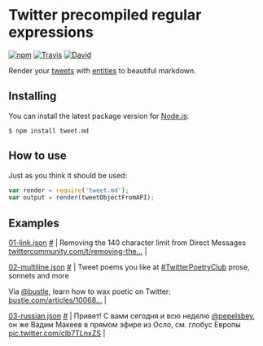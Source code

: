 # Twitter precompiled regular expressions

[![npm](https://img.shields.io/npm/v/tweet.md.svg?style=flat-square)](https://www.npmjs.com/package/tweet.md)
[![Travis](https://img.shields.io/travis/silentroach/tweet.md.svg?style=flat-square&label=travis)](https://travis-ci.org/silentroach/tweet.md)
[![David](https://img.shields.io/david/dev/silentroach/tweet.md.svg?style=flat-square&label=deps)](https://david-dm.org/silentroach/tweet.md#info=devDependencies)

Render your [tweets](https://dev.twitter.com/overview/api/tweets) with [entities](https://dev.twitter.com/overview/api/entities) to beautiful markdown.

## Installing

You can install the latest package version for [Node.js](https://nodejs.org):

```
$ npm install tweet.md
```

## How to use

Just as you think it should be used:

```js
var render = require('tweet.md');
var output = render(tweetObjectFromAPI);
```

## Examples

<!-- CUT -->

[01-link.json](examples/01-link.json) [#](https://twitter.com/twitterapi/status/610382345024204800) |
Removing the 140 character limit from Direct Messages [twittercommunity.com\/t\/removing-the…](https://t.co/h0I2M3P2vm "https://twittercommunity.com/t/removing-the-140-character-limit-from-direct-messages/41348/") |

[02-multiline.json](examples/02-multiline.json) [#](https://twitter.com/twitter/status/628296576822149120) |
Tweet poems you like
at [#TwitterPoetryClub](https://twitter.com/search?q=%23TwitterPoetryClub)
prose, sonnets and more

Via [@bustle](https://twitter.com/bustle "Bustle"), learn how to wax poetic on Twitter: [bustle.com\/articles\/10068…](http://t.co/vItyyGqX7R "http://www.bustle.com/articles/100683-twitterpoetryclub-members-share-their-love-of-poetry-in-140-characters-or-less") |

[03-russian.json](examples/03-russian.json) [#](https://twitter.com/jsunderhood/status/633203477540380672) |
Привет! С вами сегодня и всю неделю [@pepelsbey](https://twitter.com/pepelsbey "Вадим Макеев"), он же Вадим Макеев в прямом эфире из Осло, см. глобус Европы [pic.twitter.com\/clb7TLnxZS](http://t.co/clb7TLnxZS) |


